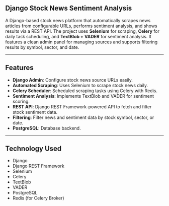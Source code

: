 ## Django Stock News Sentiment Analysis

A Django-based stock news platform that automatically scrapes news articles from configurable URLs, performs sentiment analysis, and shows results via a REST API. The project uses **Selenium** for scraping, **Celery** for daily task scheduling, and **TextBlob + VADER** for sentiment analysis. It features a clean admin panel for managing sources and supports filtering results by symbol, sector, and date.

---

## Features

- **Django Admin**: Configure stock news source URLs easily.
- **Automated Scraping**: Uses Selenium to scrape stock news daily.
- **Celery Scheduler**: Scheduled scraping tasks using Celery with Redis.
- **Sentiment Analysis**: Implements TextBlob and VADER for sentiment scoring.
- **REST API**: Django REST Framework-powered API to fetch and filter stock sentiment data.
- **Filtering**: Filter news and sentiment data by stock symbol, sector, or date.
- **PostgreSQL**: Database backend.

---

## Technology Used

- Django
- Django REST Framework
- Selenium
- Celery
- TextBlob
- VADER
- PostgreSQL
- Redis (for Celery Broker)